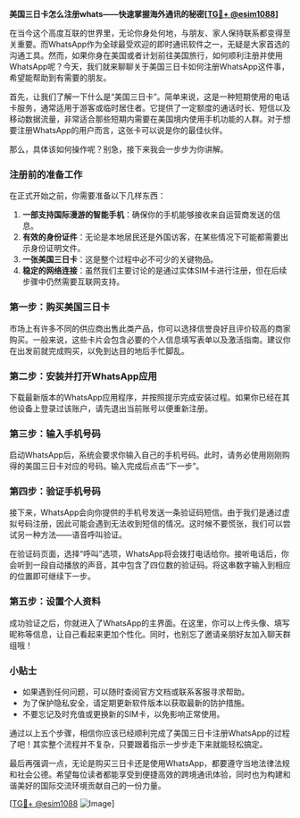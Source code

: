 **美国三日卡怎么注册whats——快速掌握海外通讯的秘密[[TG💪+ @esim1088](https://t.me/s/esim1088)]**

在当今这个高度互联的世界里，无论你身处何地，与朋友、家人保持联系都变得至关重要。而WhatsApp作为全球最受欢迎的即时通讯软件之一，无疑是大家首选的沟通工具。然而，如果你身在美国或者计划前往美国旅行，如何顺利注册并使用WhatsApp呢？今天，我们就来聊聊关于美国三日卡如何注册WhatsApp这件事，希望能帮助到有需要的朋友。

首先，让我们了解一下什么是“美国三日卡”。简单来说，这是一种短期使用的电话卡服务，通常适用于游客或临时居住者。它提供了一定额度的通话时长、短信以及移动数据流量，非常适合那些短期内需要在美国境内使用手机功能的人群。对于想要注册WhatsApp的用户而言，这张卡可以说是你的最佳伙伴。

那么，具体该如何操作呢？别急，接下来我会一步步为你讲解。

### 注册前的准备工作

在正式开始之前，你需要准备以下几样东西：
1. **一部支持国际漫游的智能手机**：确保你的手机能够接收来自运营商发送的信息。
2. **有效的身份证件**：无论是本地居民还是外国访客，在某些情况下可能都需要出示身份证明文件。
3. **一张美国三日卡**：这是整个过程中必不可少的关键物品。
4. **稳定的网络连接**：虽然我们主要讨论的是通过实体SIM卡进行注册，但在后续步骤中仍然需要互联网支持。

### 第一步：购买美国三日卡

市场上有许多不同的供应商出售此类产品，你可以选择信誉良好且评价较高的商家购买。一般来说，这些卡片会包含必要的个人信息填写表单以及激活指南。建议你在出发前就完成购买，以免到达目的地后手忙脚乱。

### 第二步：安装并打开WhatsApp应用

下载最新版本的WhatsApp应用程序，并按照提示完成安装过程。如果你已经在其他设备上登录过该账户，请先退出当前账号以便重新注册。

### 第三步：输入手机号码

启动WhatsApp后，系统会要求你输入自己的手机号码。此时，请务必使用刚刚购得的美国三日卡对应的号码。输入完成后点击“下一步”。

### 第四步：验证手机号码

接下来，WhatsApp会向你提供的手机号发送一条验证码短信。由于我们是通过虚拟号码注册，因此可能会遇到无法收到短信的情况。这时候不要慌张，我们可以尝试另一种方法——语音呼叫验证。

在验证码页面，选择“呼叫”选项，WhatsApp将会拨打电话给你。接听电话后，你会听到一段自动播放的声音，其中包含了四位数的验证码。将这串数字输入到相应的位置即可继续下一步。

### 第五步：设置个人资料

成功验证之后，你就进入了WhatsApp的主界面。在这里，你可以上传头像、填写昵称等信息，让自己看起来更加个性化。同时，也别忘了邀请亲朋好友加入聊天群组哦！

### 小贴士

- 如果遇到任何问题，可以随时查阅官方文档或联系客服寻求帮助。
- 为了保护隐私安全，请定期更新软件版本以获取最新的防护措施。
- 不要忘记及时充值或更换新的SIM卡，以免影响正常使用。

通过以上五个步骤，相信你应该已经顺利完成了美国三日卡注册WhatsApp的过程了吧！其实整个流程并不复杂，只要跟着指示一步步走下来就能轻松搞定。

最后再强调一点，无论是购买三日卡还是使用WhatsApp，都要遵守当地法律法规和社会公德。希望每位读者都能享受到便捷高效的跨境通讯体验，同时也为构建和谐美好的国际交流环境贡献自己的一份力量。

[[TG💪+ @esim1088](https://t.me/s/esim1088) ![Image](https://i.postimg.cc/4NQfJmqS/Snipaste-2025-05-13-00-14-12.png)]